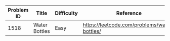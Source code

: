 | Problem ID | Title | Difficulty | Reference
| --- | --- | --- | ---
| 1518 | Water Bottles | Easy | https://leetcode.com/problems/water-bottles/

